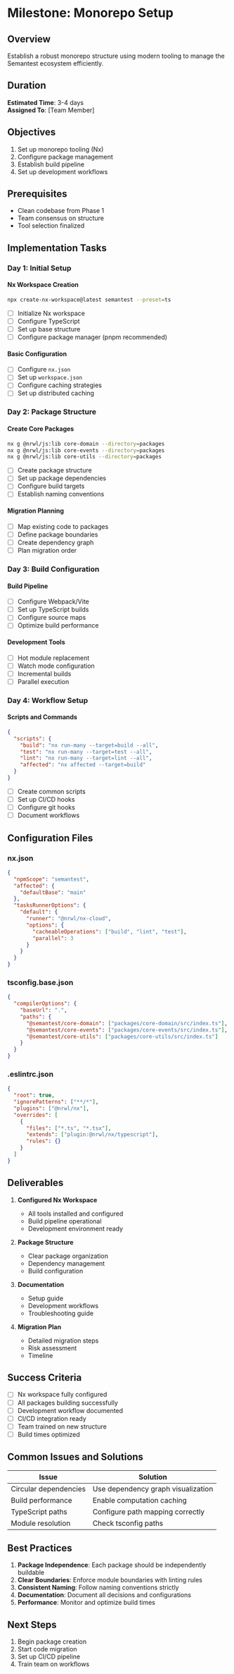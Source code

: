 # Milestone: Monorepo Setup

## Overview

Establish a robust monorepo structure using modern tooling to manage the Semantest ecosystem efficiently.

## Duration

**Estimated Time**: 3-4 days  
**Assigned To**: [Team Member]

## Objectives

1. Set up monorepo tooling (Nx)
2. Configure package management
3. Establish build pipeline
4. Set up development workflows

## Prerequisites

- Clean codebase from Phase 1
- Team consensus on structure
- Tool selection finalized

## Implementation Tasks

### Day 1: Initial Setup

#### Nx Workspace Creation
```bash
npx create-nx-workspace@latest semantest --preset=ts
```

- [ ] Initialize Nx workspace
- [ ] Configure TypeScript
- [ ] Set up base structure
- [ ] Configure package manager (pnpm recommended)

#### Basic Configuration
- [ ] Configure `nx.json`
- [ ] Set up `workspace.json`
- [ ] Configure caching strategies
- [ ] Set up distributed caching

### Day 2: Package Structure

#### Create Core Packages
```bash
nx g @nrwl/js:lib core-domain --directory=packages
nx g @nrwl/js:lib core-events --directory=packages
nx g @nrwl/js:lib core-utils --directory=packages
```

- [ ] Create package structure
- [ ] Set up package dependencies
- [ ] Configure build targets
- [ ] Establish naming conventions

#### Migration Planning
- [ ] Map existing code to packages
- [ ] Define package boundaries
- [ ] Create dependency graph
- [ ] Plan migration order

### Day 3: Build Configuration

#### Build Pipeline
- [ ] Configure Webpack/Vite
- [ ] Set up TypeScript builds
- [ ] Configure source maps
- [ ] Optimize build performance

#### Development Tools
- [ ] Hot module replacement
- [ ] Watch mode configuration
- [ ] Incremental builds
- [ ] Parallel execution

### Day 4: Workflow Setup

#### Scripts and Commands
```json
{
  "scripts": {
    "build": "nx run-many --target=build --all",
    "test": "nx run-many --target=test --all",
    "lint": "nx run-many --target=lint --all",
    "affected": "nx affected --target=build"
  }
}
```

- [ ] Create common scripts
- [ ] Set up CI/CD hooks
- [ ] Configure git hooks
- [ ] Document workflows

## Configuration Files

### nx.json
```json
{
  "npmScope": "semantest",
  "affected": {
    "defaultBase": "main"
  },
  "tasksRunnerOptions": {
    "default": {
      "runner": "@nrwl/nx-cloud",
      "options": {
        "cacheableOperations": ["build", "lint", "test"],
        "parallel": 3
      }
    }
  }
}
```

### tsconfig.base.json
```json
{
  "compilerOptions": {
    "baseUrl": ".",
    "paths": {
      "@semantest/core-domain": ["packages/core-domain/src/index.ts"],
      "@semantest/core-events": ["packages/core-events/src/index.ts"],
      "@semantest/core-utils": ["packages/core-utils/src/index.ts"]
    }
  }
}
```

### .eslintrc.json
```json
{
  "root": true,
  "ignorePatterns": ["**/*"],
  "plugins": ["@nrwl/nx"],
  "overrides": [
    {
      "files": ["*.ts", "*.tsx"],
      "extends": ["plugin:@nrwl/nx/typescript"],
      "rules": {}
    }
  ]
}
```

## Deliverables

1. **Configured Nx Workspace**
   - All tools installed and configured
   - Build pipeline operational
   - Development environment ready

2. **Package Structure**
   - Clear package organization
   - Dependency management
   - Build configuration

3. **Documentation**
   - Setup guide
   - Development workflows
   - Troubleshooting guide

4. **Migration Plan**
   - Detailed migration steps
   - Risk assessment
   - Timeline

## Success Criteria

- [ ] Nx workspace fully configured
- [ ] All packages building successfully
- [ ] Development workflow documented
- [ ] CI/CD integration ready
- [ ] Team trained on new structure
- [ ] Build times optimized

## Common Issues and Solutions

| Issue | Solution |
|-------|----------|
| Circular dependencies | Use dependency graph visualization |
| Build performance | Enable computation caching |
| TypeScript paths | Configure path mapping correctly |
| Module resolution | Check tsconfig paths |

## Best Practices

1. **Package Independence**: Each package should be independently buildable
2. **Clear Boundaries**: Enforce module boundaries with linting rules
3. **Consistent Naming**: Follow naming conventions strictly
4. **Documentation**: Document all decisions and configurations
5. **Performance**: Monitor and optimize build times

## Next Steps

1. Begin package creation
2. Start code migration
3. Set up CI/CD pipeline
4. Train team on workflows